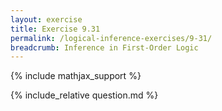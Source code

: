 ```yaml
---
layout: exercise
title: Exercise 9.31
permalink: /logical-inference-exercises/9-31/
breadcrumb: Inference in First-Order Logic
---
```


{% include mathjax_support %}

<div><i class="arrow-up" data-chapter="logical-inference-exercises" data-exercise="ex_31" data-rating="0"></i></div>
{% include_relative question.md %}

